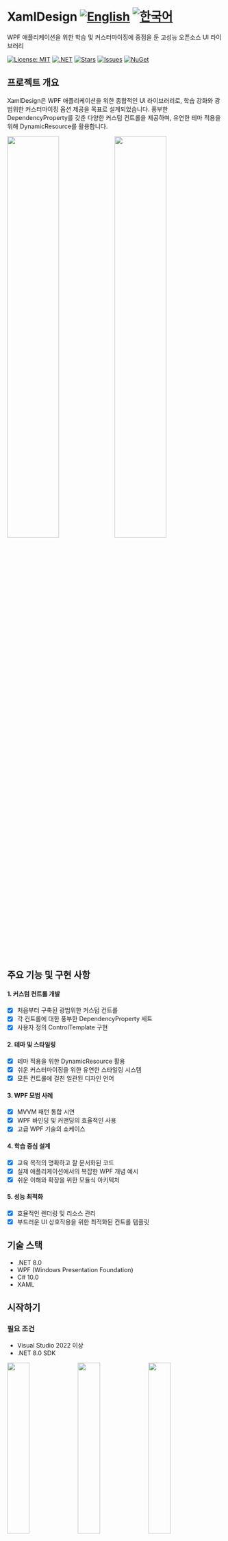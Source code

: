 # XamlDesign [![English](https://img.shields.io/badge/Language-English-blue.svg)](README.md) [![한국어](https://img.shields.io/badge/Language-한국어-red.svg)](README.ko.md)

WPF 애플리케이션을 위한 학습 및 커스터마이징에 중점을 둔 고성능 오픈소스 UI 라이브러리

[![License: MIT](https://img.shields.io/badge/License-MIT-yellow.svg)](https://opensource.org/licenses/MIT)
[![.NET](https://img.shields.io/badge/.NET-8.0-blue.svg)](https://dotnet.microsoft.com/download)
[![Stars](https://img.shields.io/github/stars/jamesnet214/xamldesign.svg)](https://github.com/jamesnet214/xamldesign/stargazers)
[![Issues](https://img.shields.io/github/issues/jamesnet214/xamldesign.svg)](https://github.com/jamesnet214/xamldesign/issues)
[![NuGet](https://img.shields.io/nuget/v/XamlDesign.svg)](https://www.nuget.org/packages/XamlDesign.Wpf)

## 프로젝트 개요

XamlDesign은 WPF 애플리케이션을 위한 종합적인 UI 라이브러리로, 학습 강화와 광범위한 커스터마이징 옵션 제공을 목표로 설계되었습니다. 풍부한 DependencyProperty를 갖춘 다양한 커스텀 컨트롤을 제공하며, 유연한 테마 적용을 위해 DynamicResource를 활용합니다.

<img src="https://github.com/user-attachments/assets/ebce1246-55de-4c40-8576-26f0a081cf87" width="49%"/>
<img src="https://github.com/user-attachments/assets/3f62f639-94b6-42cf-b2ef-aee3201c103b" width="49%"/>

## 주요 기능 및 구현 사항
#### 1. 커스텀 컨트롤 개발
- [x] 처음부터 구축된 광범위한 커스텀 컨트롤
- [x] 각 컨트롤에 대한 풍부한 DependencyProperty 세트
- [x] 사용자 정의 ControlTemplate 구현

#### 2. 테마 및 스타일링
- [x] 테마 적용을 위한 DynamicResource 활용
- [x] 쉬운 커스터마이징을 위한 유연한 스타일링 시스템
- [x] 모든 컨트롤에 걸친 일관된 디자인 언어

#### 3. WPF 모범 사례
- [x] MVVM 패턴 통합 시연
- [x] WPF 바인딩 및 커맨딩의 효율적인 사용
- [x] 고급 WPF 기술의 쇼케이스

#### 4. 학습 중심 설계
- [x] 교육 목적의 명확하고 잘 문서화된 코드
- [x] 실제 애플리케이션에서의 복잡한 WPF 개념 예시
- [x] 쉬운 이해와 확장을 위한 모듈식 아키텍처

#### 5. 성능 최적화
- [x] 효율적인 렌더링 및 리소스 관리
- [x] 부드러운 UI 상호작용을 위한 최적화된 컨트롤 템플릿

## 기술 스택
- .NET 8.0
- WPF (Windows Presentation Foundation)
- C# 10.0
- XAML

## 시작하기
### 필요 조건
- Visual Studio 2022 이상
- .NET 8.0 SDK

<img src="https://github.com/user-attachments/assets/af70f422-7057-4e77-a54d-042ee8358d2a" width="32%"/>
<img src="https://github.com/user-attachments/assets/e4feaa10-a107-4b58-8d13-1d8be620ec62" width="32%"/>
<img src="https://github.com/user-attachments/assets/5ff487f6-55e4-43e1-9abf-f8d419ee6943" width="32%"/>

### 설치 및 사용
#### 1. NuGet을 통한 설치:

```
Install-Package XamlDesign -Version [최신 버전 번호]
```

#### 2. 프로젝트에 추가
- [x] XAML 파일에 참조 추가
- [x] 필요한 네임스페이스 가져오기

#### 3. XamlDesign 컨트롤 사용 시작
- [x] WPF 애플리케이션에 컨트롤 통합
- [x] 제공된 DependencyProperty를 사용하여 커스터마이즈
- [x] DynamicResource를 사용하여 테마 적용

## 주요 컨트롤 목록
- **버튼**: BorderedButton, FilledButton, IconButton, TextButton, BadgeButton
- **캘린더 및 날짜**: CalendarComboBox, CalendarListBox, DateRangeSelector, RangeCalendar
- **입력 컨트롤**: SearchTextBox, SmartTextBox
- **토글 및 선택자**: ComboBoxToggleButton, IconSwitch, RadioExpander, RageSlider
- **그 외 다수...**

## 학습 기회
XamlDesign은 WPF 개발자들에게 풍부한 학습 경험을 제공합니다:
1. **커스텀 컨트롤 개발**: 복잡하고 재사용 가능한 WPF 컨트롤 생성 방법 학습
2. **DependencyProperty 사용**: DependencyProperty의 힘과 유연성 이해
3. **DynamicResource를 이용한 테마 적용**: WPF 애플리케이션에서 동적 테마 적용 마스터
4. **XAML과 C# 통합**: WPF에서 XAML과 C#을 결합하는 모범 사례 확인
5. **성능 최적화**: 효율적인 WPF UI 생성 기법 학습

## 기여하기
XamlDesign에 대한 기여를 환영합니다! 이슈 제출, 풀 리퀘스트 생성 또는 개선 제안 등 자유롭게 참여해 주세요.

## 라이선스
이 프로젝트는 MIT 라이선스 하에 배포됩니다. 자세한 내용은 [LICENSE](LICENSE) 파일을 참조하세요.

## 연락처
- 웹사이트: https://jamesnet.dev
- 이메일: james@jamesnet.dev, vickyqu115@hotmail.com

XamlDesign과 함께 고급 WPF 컨트롤 개발의 세계를 탐험해보세요!
